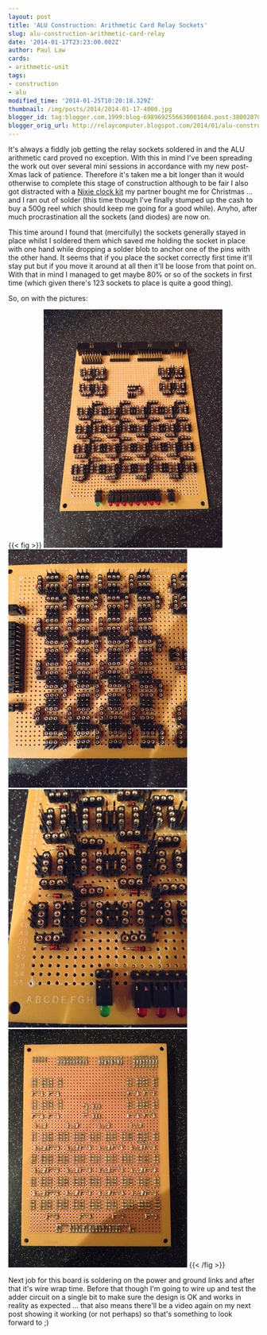 ```yaml
---
layout: post
title: 'ALU Construction: Arithmetic Card Relay Sockets'
slug: alu-construction-arithmetic-card-relay
date: '2014-01-17T23:23:00.002Z'
author: Paul Law
cards:
- arithmetic-unit
tags:
- construction
- alu
modified_time: '2014-01-25T10:20:18.329Z'
thumbnail: /img/posts/2014/2014-01-17-4000.jpg
blogger_id: tag:blogger.com,1999:blog-6989692556630001604.post-3800207095686166492
blogger_orig_url: http://relaycomputer.blogspot.com/2014/01/alu-construction-arithmetic-card-relay.html
---
```


It's always a fiddly job getting the relay sockets soldered in and the ALU 
arithmetic card proved no exception. With this in mind I've been spreading the 
work out over several mini sessions in accordance with my new post-Xmas lack 
of patience. Therefore it's taken me a bit longer than it would otherwise to 
complete this stage of construction although to be fair I also got distracted 
with a [Nixie clock kit](http://www.pvelectronics.co.uk/index.php?main_page=product_info&amp;cPath=21&amp;products_id=129) my partner bought me for Christmas ... and 
I ran out of solder (this time though I've finally stumped up the cash to buy 
a 500g reel which should keep me going for a good while). Anyho, after much 
procrastination all the sockets (and diodes) are now on.

This time 
around I found that (mercifully) the sockets generally stayed in place whilst 
I soldered them which saved me holding the socket in place with one hand while 
dropping a solder blob to anchor one of the pins with the other hand. It seems 
that if you place the socket correctly first time it'll stay put but if you 
move it around at all then it'll be loose from that point on. With that in 
mind I managed to get maybe 80% or so of the sockets in first time (which 
given there's 123 sockets to place is quite a good thing).

So, on 
with the pictures:

{{< fig >}}
![ALU Arithmetic Card](/img/posts/2014/2014-01-17-0000.jpg)
![ALU Arithmetic Card (close up)](/img/posts/2014/2014-01-17-0001.jpg)
![ALU Arithmetic Card (closer up)](/img/posts/2014/2014-01-17-0002.jpg)
![ALU Arithmetic Card (solder side)](/img/posts/2014/2014-01-17-0003.jpg)
{{< /fig >}}

Next 
job for this board is soldering on the power and ground links and after that 
it's wire wrap time. Before that though I'm going to wire up and test the 
adder circuit on a single bit to make sure the design is OK and works in 
reality as expected ... that also means there'll be a video again on my next 
post showing it working (or not perhaps) so that's something to look forward 
to ;) 

